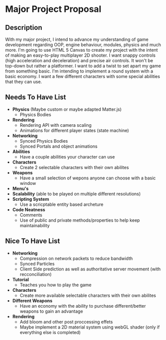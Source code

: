 # Major Project Proposal

## Description
With my major project, I intend to advance my understanding of game development regarding OOP, engine behaviour, modules, physics and much more. I'm going to use HTML 5 Canvas to create my project with the intent of making an easy-to-play multiplayer 2D shooter. I want snappy controls (high acceleration and deceleration) and precise air controls. It won't be top-down but rather a platformer. I want to add a twist to set apart my game from something basic. I'm intending to implement a round system with a basic economy. I want a few different characters with some special abilities that they can use.  

## Needs To Have List
- **Physics** (Maybe custom or maybe adapted Matter.js)
  - Physics Bodies
- **Rendering**
  - Rendering API with camera scaling
  - Animations for different player states (state machine)
- **Networking**
  - Synced Physics Bodies
  - Synced Portals and object animations
- **Abilities**
  - Have a couple abilities your character can use
- **Characters** 
  - Create 2 selectable characters with their own abilites
- **Weapons**
  - Have a small selection of wepons anyone can choose with a basic window
- **Menu's**
- **Scalability** (able to be played on multiple different resolutions)
- **Scripting System**
  - Use a scricptable entity based archeture 
- **Code Neatness**
  - Comments
  - Use of public and private methods/properties to help keep maintainability



## Nice To Have List
- **Networking**
  - Compression on network packets to reduce bandwidth
  - Synced Particles
  - Client Side prediction as well as authoritative server movement (with recconciliation)
- **Tutorial**
  - Teaches you how to play the game
- **Characters** 
  - Create more available selectable characters with their own abilites
- **Different Weapons**
  - Have an economy with the ability to purchase different/better weapons to gain an advantage
- **Rendering**
  - Add bloom and other post proccessing effets
  - Maybe implement a 2D material system using webGL shader (only if everything else is completed)